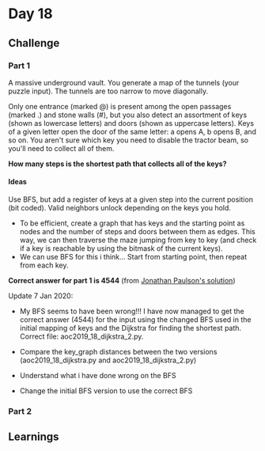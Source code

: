 # Day 18

## Challenge

### Part 1

A massive underground vault. You generate a map of the tunnels (your puzzle input). The tunnels are too narrow to move diagonally.

Only one entrance (marked @) is present among the open passages (marked .) and stone walls (#), but you also detect an assortment of keys (shown as lowercase letters) and doors (shown as uppercase letters). Keys of a given letter open the door of the same letter: a opens A, b opens B, and so on. You aren't sure which key you need to disable the tractor beam, so you'll need to collect all of them.

**How many steps is the shortest path that collects all of the keys?**

#### Ideas

Use BFS, but add a register of keys at a given step into the current position (bit coded). Valid neighbors unlock depending on the keys you hold.

-   To be efficient, create a graph that has keys and the starting point as nodes and the number of steps and doors between them as edges. This way, we can then traverse the maze jumping from key to key (and check if a key is reachable by using the bitmask of the current keys).
-   We can use BFS for this i think... Start from starting point, then repeat from each key.


**Correct answer for part 1 is 4544** (from [Jonathan Paulson's solution](https://www.reddit.com/r/adventofcode/comments/ec8090/2019_day_18_solutions/fb9wfnz/?utm_source=share&utm_medium=web2x))


Update 7 Jan 2020:
- My BFS seems to have been wrong!!! I have now managed to get the correct answer (4544) for the input using the changed BFS used in the initial mapping of keys and the Dijkstra for finding the shortest path. Correct file: aoc2019_18_dijkstra_2.py.

- Compare the key_graph distances between the two versions (aoc2019_18_dijkstra.py and aoc2019_18_dijkstra_2.py)
- Understand what i have done wrong on the BFS
- Change the initial BFS version to use the correct BFS

### Part 2

## Learnings
